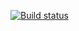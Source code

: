 [![Build status](https://ci.appveyor.com/api/projects/status/dg36uclc34wjtdui?svg=true)](https://ci.appveyor.com/project/Geluza/ahj-2-1)
